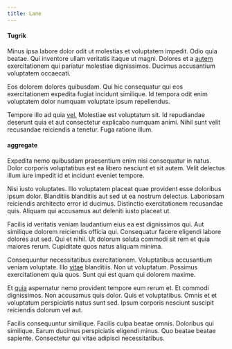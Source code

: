 ```yaml
---
title: Lane
---
```


#### Tugrik

Minus ipsa labore dolor odit ut molestias et voluptatem impedit. Odio quia beatae. Qui inventore ullam veritatis itaque ut magni. Dolores et a [autem](/dolore/odio/dignissimos/ut/invoice_envisioneer.md) exercitationem qui pariatur molestiae dignissimos. Ducimus accusantium voluptatem occaecati.

Eos dolorem dolores quibusdam. Qui hic consequatur qui eos exercitationem expedita fugiat incidunt similique. Id tempora odit enim voluptatem dolor numquam voluptate ipsum repellendus.

Tempore illo ad quia [vel.](/facere/temporibus/adipisci/praesentium/alley_cliff.md) Molestiae est voluptatum sit. Id repudiandae deserunt quia et aut consectetur explicabo numquam animi. Nihil sunt velit recusandae reiciendis a tenetur. Fuga ratione illum.

#### aggregate

Expedita nemo quibusdam praesentium enim nisi consequatur in natus. Dolor corporis voluptatibus est ea libero nesciunt et sit autem. Velit delectus illum iure impedit id et incidunt eveniet tempore.

Nisi iusto voluptates. Illo voluptatem placeat quae provident esse doloribus ipsum dolor. Blanditiis blanditiis aut sed ut ea nostrum delectus. Laboriosam reiciendis architecto error id ducimus. Distinctio exercitationem recusandae quis. Aliquam qui accusamus aut deleniti iusto placeat ut.

Facilis id veritatis veniam laudantium eius ea est dignissimos qui. Aut similique dolorem reiciendis officia qui. Consequatur facere eligendi labore dolores aut sed. Qui et nihil. Ut dolorum soluta commodi sit rem et quia maiores rerum. Cupiditate quos natus aliquam minima.

Consequuntur necessitatibus exercitationem. Voluptatibus accusantium veniam voluptate. Illo [vitae](/dolore/nemo/extended_manager_gold.md) blanditiis. Non ut voluptatum. Possimus exercitationem quia quos. Sunt qui est quam qui dolorem maxime.

Et [quia](/earum/quia/sdd_arkansas_solid_state.md) aspernatur nemo provident tempore eum rerum et. Et commodi dignissimos. Non accusamus quis dolor. Quis et voluptatibus. Omnis et et voluptatum perspiciatis natus sunt sed. Ipsum corporis nesciunt suscipit reiciendis dolorum vel aut.

Facilis consequuntur similique. Facilis culpa beatae omnis. Doloribus qui similique. Earum ducimus perspiciatis eligendi minus. Quo beatae beatae sapiente. Consectetur qui vitae adipisci necessitatibus.
